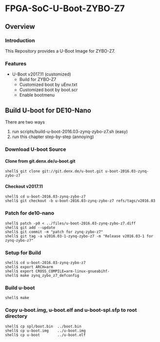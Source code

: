 FPGA-SoC-U-Boot-ZYBO-Z7
====================================================================================

Overview
------------------------------------------------------------------------------------

### Introduction

This Repository provides a U-Boot Image for ZYBO-Z7.

### Features

* U-Boot v2017.11 (customized)
  + Build for ZYBO-Z7
  + Customized boot by uEnv.txt
  + Customized boot by boot.scr
  + Enable bootmenu

Build U-boot for DE10-Nano
------------------------------------------------------------------------------------

There are two ways

1. run scripts/build-u-boot-2016.03-zynq-zybo-z7.sh (easy)
2. run this chapter step-by-step (annoying)

### Download U-boot Source

#### Clone from git.denx.de/u-boot.git

```console
shell$ git clone git://git.denx.de/u-boot.git u-boot-2016.03-zynq-zybo-z7
```

#### Checkout v2017.11

```console
shell$ cd u-boot-2016.03-zynq-zybo-z7
shell$ git checkout -b u-boot-2016.03-zynq-zybo-z7 refs/tags/v2016.03
```

### Patch for de10-nano

```console
shell$ patch -p0 < ../files/u-boot-2016.03-zynq-zybo-z7.diff
shell$ git add --update
shell$ git commit -m "patch for zynq-zybo-z7"
shell$ git tag -a v2016.03-1-zynq-zybo-z7 -m "Release v2016.03-1 for zynq-zybo-z7"
```

### Setup for Build 

```console
shell$ cd u-boot-2016.03-zynq-zybo-z7
shell$ export ARCH=arm
shell$ export CROSS_COMPILE=arm-linux-gnueabihf-
shell$ make zynq_zybo_z7_defconfig
```

### Build u-boot

```console
shell$ make
```

### Copy u-boot.img, u-boot.elf and u-boot-spl.sfp to root directory

```console
shell$ cp spl/boot.bin  ../boot.bin
shell$ cp u-boot.img    ../u-boot.img
shell$ cp u-boot        ../u-boot.elf
```

